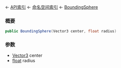 ← [API索引](Api-Index) ← [命名空间索引](Namespace-Index) ← [BoundingSphere](VRageMath.BoundingSphere)

### 概要

```csharp
public BoundingSphere(Vector3 center, float radius)
```

### 参数

* [Vector3](VRageMath.Vector3) center
* [float](https://docs.microsoft.com/en-us/dotnet/api/System.Single?view=netframework-4.6) radius

